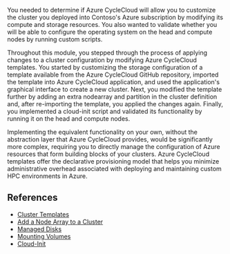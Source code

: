 You needed to determine if Azure CycleCloud will allow you to customize the cluster you deployed into Contoso's Azure subscription by modifying its compute and storage resources. You also wanted to validate whether you will be able to configure the operating system on the head and compute nodes by running custom scripts. 

Throughout this module, you stepped through the process of applying changes to a cluster configuration by modifying Azure CycleCloud templates. You started by customizing the storage configuration of a template available from the Azure CycleCloud GitHub repository, imported the template into Azure CycleCloud application, and used the application's graphical interface to create a new cluster. Next, you modified the template further by adding an extra nodearray and partition in the cluster definition and, after re-importing the template, you applied the changes again. Finally, you implemented a cloud-init script and validated its functionality by running it on the head and compute nodes. 

Implementing the equivalent functionality on your own, without the abstraction layer that Azure CycleCloud provides, would be significantly more complex, requiring you to  directly manage the configuration of Azure resources that form building blocks of your clusters. Azure CycleCloud templates offer the declarative provisioning model that helps you minimize administrative overhead associated with deploying and maintaining custom HPC environments in Azure.

## References

* [Cluster Templates](https://docs.microsoft.com/azure/cyclecloud/how-to/cluster-templates)
* [Add a Node Array to a Cluster](https://docs.microsoft.com/azure/cyclecloud/how-to/add-node-array)
* [Managed Disks](https://docs.microsoft.com/azure/cyclecloud/how-to/add-disk)
* [Mounting Volumes](https://docs.microsoft.com/azure/cyclecloud/how-to/mount-disk)
* [Cloud-Init](https://docs.microsoft.com/azure/cyclecloud/how-to/cloud-init)
